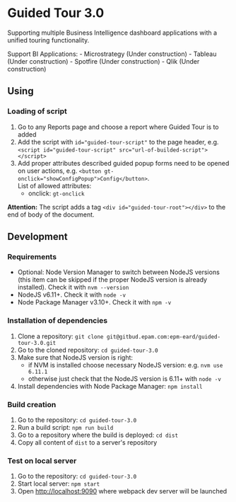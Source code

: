 Guided Tour 3.0
===============

Supporting multiple Business Intelligence dashboard applications with a unified touring functionality.

Support BI Applications:
	- Microstrategy (Under construction)
	- Tableau (Under construction)
	- Spotfire (Under construction)
	- Qlik (Under construction)


## Using

### Loading of script
1. Go to any Reports page and choose a report where Guided Tour is to added
2. Add the script with `id="guided-tour-script"` to the page header, e.g. `<script id="guided-tour-script" src="url-of-builded-script"></script>`
3. Add proper attributes described guided popup forms need to be opened on user actions, e.g. `<button gt-onclick="showConfigPopup">Config</button>`.
   <br>List of allowed attributes:
    * onclick: `gt-onclick`

**Attention:**
The script adds a tag `<div id="guided-tour-root"></div>` to the end of body of the document. 


## Development	
	
### Requirements
* Optional: Node Version Manager to switch between NodeJS versions (this item can be skipped if the proper NodeJS version is already installed). Check it with `nvm --version`
* NodeJS v6.11+. Check it with `node -v`
* Node Package Manager v3.10+. Check it with `npm -v`

### Installation of dependencies
1. Clone a repository: `git clone git@gitbud.epam.com:epm-eard/guided-tour-3.0.git`
2. Go to the cloned repository: `cd guided-tour-3.0`
3. Make sure that NodeJS version is right:
    * if NVM is installed choose necessary NodeJS version: e.g. `nvm use 6.11.1`
    * otherwise just check that the NodeJS version is 6.11+ with `node -v`
4. Install dependencies with Node Package Manager: `npm install`

### Build creation
1. Go to the repository: `cd guided-tour-3.0`
2. Run a build script: `npm run build`
3. Go to a repository where the build is deployed: `cd dist`
4. Copy all content of `dist` to a server's repository

### Test on local server
1. Go to the repository: `cd guided-tour-3.0`
2. Start local server: `npm start`
3. Open <http://localhost:9090> where webpack dev server will be launched 
